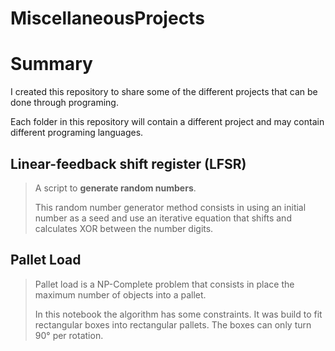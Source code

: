 # MiscellaneousProjects

# Summary
I created this repository to share some of the different projects that can be done through programing.

Each folder in this repository will contain a different project and may contain different programing languages.


## Linear-feedback shift register (LFSR)
> A script to **generate random numbers**.
>
>   This random number generator method consists in using an initial number as a seed
>and use an iterative equation that shifts and calculates XOR between the number digits.

## Pallet Load
> Pallet load is a NP-Complete problem that consists in place the maximum
>number of objects into a pallet.
>
> In this notebook the algorithm has some constraints. It was build to fit rectangular boxes
> into rectangular pallets. The boxes can only turn 90° per rotation.


